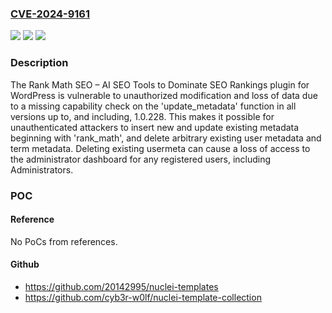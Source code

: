 ### [CVE-2024-9161](https://cve.mitre.org/cgi-bin/cvename.cgi?name=CVE-2024-9161)
![](https://img.shields.io/static/v1?label=Product&message=Rank%20Math%20SEO%20%E2%80%93%20AI%20SEO%20Tools%20to%20Dominate%20SEO%20Rankings&color=blue)
![](https://img.shields.io/static/v1?label=Version&message=*%3C%3D%201.0.228%20&color=brighgreen)
![](https://img.shields.io/static/v1?label=Vulnerability&message=CWE-862%20Missing%20Authorization&color=brighgreen)

### Description

The Rank Math SEO – AI SEO Tools to Dominate SEO Rankings plugin for WordPress is vulnerable to unauthorized modification and loss of data due to a missing capability check on the 'update_metadata' function in all versions up to, and including, 1.0.228. This makes it possible for unauthenticated attackers to insert new and update existing metadata beginning with 'rank_math', and delete arbitrary existing user metadata and term metadata. Deleting existing usermeta can cause a loss of access to the administrator dashboard for any registered users, including Administrators.

### POC

#### Reference
No PoCs from references.

#### Github
- https://github.com/20142995/nuclei-templates
- https://github.com/cyb3r-w0lf/nuclei-template-collection


